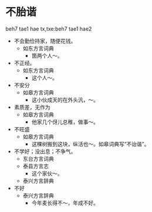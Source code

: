 # 不胎谐
beh7 tae1 hae
tx,txe:beh7 tae1 hae2
+ 不会勤俭持家，随便花钱。
  * 如东方言词典
    - 箇两个人～。
+ 不正经。
  * 如东方言词典
    - 这个人～。
+ 不安分
  * 如皋方言词典
    - 这小伙成天的在外头汎，～。
+ 素质差，无作为
  * 如皋方言词典
    - 他家几个伢儿总稚，做事～。
+ 不旺盛
  * 如皋方言词典
    - 这棵树搬到这块，纵活也～。如皋词典写“不诒谐”。
+ 不学好；没出息；不争气。
  * 东台方言词典
  * 泰县方言志
    - 这个家伙～。
  * 泰兴方言辞典
+ 不好
  * 泰兴方言辞典
    - 今年麦长得不～，年成不好。
